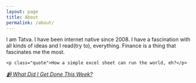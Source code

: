 ```yaml
---
layout: page
title: About
permalink: /about/
---
```


<div class="about-content">
    <p>I am Tatva. I have been internet native since 2008. I have a fascination with all kinds of ideas and I read(try to), everything. <span class="highlight">Finance is a thing that fascinates me the most.</span></p>

    <p class="quote">How a simple excel sheet can run the world, eh?</p>
</div>

<em><a href="https://youtube.com/playlist?list=PLxmCgjTVWU2nxPl9FsJZdZA63jD56X4dd&si=xK0Mud0bYTJHt4hE" style="color: var(--text-accent)">📹 What Did I Get Done This Week?</a></em>